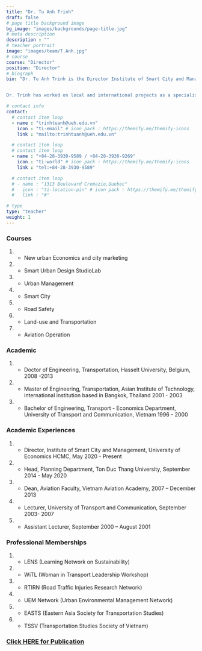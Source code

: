 ```yaml
---
title: "Dr. Tu Anh Trinh"
draft: false
# page title background image
bg_image: "images/backgrounds/page-title.jpg"
# meta description
description : ""
# teacher portrait
image: "images/team/T.Anh.jpg"
# course
course: "Director"
position: "Director"
# biograph
bio: "Dr. Tu Anh Trinh is the Director Institute of Smart City and Management, College of Technology and Design, UEH University. She is a guest lecturer, supervisor, and reviewer for master’s and Ph.D. students in international universities such as Trieste University, Hasselt University, Thammasat University, Handong Global University, etc. She is a co-chair/key organizer of international conferences, including the International Conference on Sustainable Development Civil, Urban, and Transportation Engineering (CUTE-2016, 2018), Aviation Future: Challenge and Solution (AFCS, 2020), Resilience by Technology and Design (RTD, 2022), Sustainable University Development: Opportunity and Challenge (SUDOC, 2022).


Dr. Trinh has worked on local and international projects as a specialist and team leader in fields of sustainability, smart cities, urban and transportation planning, traffic safety, transport economics, and aviation operation. She is recognized for her academic excellence during her tenure, as evidenced by her numerous publications in prestigious journals and proceedings for academic and press conferences"

# contact info
contact:
  # contact item loop
  - name : "trinhtuanh@ueh.edu.vn"
    icon : "ti-email" # icon pack : https://themify.me/themify-icons
    link : "mailto:trinhtuanh@ueh.edu.vn"

  # contact item loop
  # contact item loop
  - name : "+84-28-3930-9589 / +84-28-3930-9269"
    icon : "ti-world" # icon pack : https://themify.me/themify-icons
    link : "tel:+84-28-3930-9589"

  # contact item loop
  # - name : "1313 Boulevard Cremazie,Quebec"
  #   icon : "ti-location-pin" # icon pack : https://themify.me/themify-icons
  #   link : "#"

# type
type: "teacher"
weight: 1
---
```


### Courses

1. - New urban Economics and city marketing
1. - Smart Urban Design StudioLab
1. - Urban Management
1. - Smart City
1. - Road Safety
1. - Land-use and Transportation
1. - Aviation Operation

### Academic

1. - Doctor of Engineering, Transportation, Hasselt University, Belgium, 2008 -2013
1. - Master of Engineering, Transportation, Asian Institute of Technology, international institution based in Bangkok, Thailand 2001 - 2003
1. - Bachelor of Engineering, Transport - Economics Department, University of Transport and Communication, Vietnam 1996 - 2000

### Academic Experiences

1. - Director, Institute of Smart City and Management, University of Economics HCMC, May 2020 - Present
1. - Head, Planning Department, Ton Duc Thang University, September 2014 - May 2020
1. - Dean, Aviation Faculty, Vietnam Aviation Academy, 2007 – December 2013
1. - Lecturer, University of Transport and Communication, September 2003- 2007
1. - Assistant Lecturer, September 2000 – August 2001

### Professional Memberships

1. - LENS (Learning Network on Sustainability)
1. - WiTL (Woman in Transport Leadership Workshop)
1. - RTIRN (Road Traffic Injuries Research Network)
1. - UEM Network (Urban Environmental Management Network)
1. - EASTS (Eastern Asia Society for Transportation Studies)
1. - TSSV (Transportation Studies Society of Vietnam)

### [Click HERE for Publication](https://scholar.google.com/citations?hl=en&view_op=list_works&gmla=AH70aAXRdl6O1RpzMQTHBN-SOAF7oUQMawjO4TlCcrUTMi0wgP5URi2cR4_i24RhDbn5oLhz_QlRMTa2J9w8ew&user=bQrm2JYAAAAJ)
